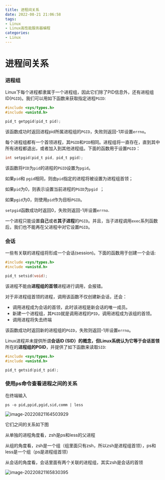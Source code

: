 ```yaml
---
title: 进程间关系
date: 2022-08-21 21:06:58
tags:
- Linux
- Linux高性能服务器编程
categories:
- Linux
---
```


# 进程间关系

### 进程组

Linux下每个进程都隶属于一个进程组，因此它们除了PID信息外，还有进程组ID(`PGID`)。我们可以用如下函数来获取指定进程`PGID`:

```c
#include <sys/types.h>
#include <unistd.h>

pid_t getpgid(pid_t pid);
```

该函数成功时返回进程pid所属进程组的`PGID`，失败则返回-1并设置`errno`。

每个进程组都有一个首领进程，其`PGID`和`PID`相同。进程组将一直存在，直到其中所有进程都退出，或者加入到其他进程组。下面的函数用于设置`PGID`：

```c
int setpgid(pid_t pid, pid_t pgid);
```

该函数将`PID`为`pid`的进程的`PGID`设置为`pgid`。

如果`pid`和 `pgid`相同，则由`pid`指定的进程将被设置为进程组首领；

如果`pid`为0，则表示设置当前进程的`PGID`为`pgid `；

如果`pgid`为0，则使用`pid`作为目标`PGID`。

`setpgid`函数成功时返回0，失败则返回-1并设置`errno`.

一个进程只能设置**自己**或者**其子进程**的`PGID`。并且，当子进程调用`exec`系列函数后，我们也不能再在父进程中对它设置`PGID`。

### 会话

一些有关联的进程组将形成一个会话(session)。下面的函数用于创建一个会话:

```c
#include <sys/types.h>
#include <unistd.h>

pid_t setsid(void);
```

该进程不能由**进程组的首领**进程进行调用，会报错。

对于非进程组首领的进程，调用该函数不仅创建新会话，还会：

* 调用进程成为会话的首领，此时该进程是新会话的唯一成员。
* 新建一个进程组，其`PGID`就是调用进程的`PID`，调用进程成为该组的首领。
* 调用进程将失去终端

该函数成功时返回新的进程组的`PGID`，失败则返回-1并设置`errno`。

Linux进程并未提供所谓**会话ID (SID）**的概念，但Linux系统认为它等于**会话首领**所在的**进程组的PGID**，并提供了如下函数来读取`SID`:

```c
#include <sys/types.h>
#include <unistd.h>

pid_t getsid(pid_t pid);
```

### 使用ps命令查看进程之间的关系

在终端输入

```shell
ps -o pid,ppid,pgid,sid,comm | less
```

![image-20220821164503929](https://cdn.jsdelivr.net/gh/zhou-ning/blog-image-bed@main/Linux/image-20220821164503929.png)

它们之间的关系如下图

从单独的进程角度看，zsh是ps和less的父进程

从组的角度看，zsh是一个组（组里面只有zsh，所以zsh是进程组首领），ps和less是一个组（ps是进程组首领）

从会话的角度看，会话里面有两个关联的进程组，其实zsh是会话的首领

![image-20220821165830395](https://cdn.jsdelivr.net/gh/zhou-ning/blog-image-bed@main/Linux/image-20220821165830395.png)


